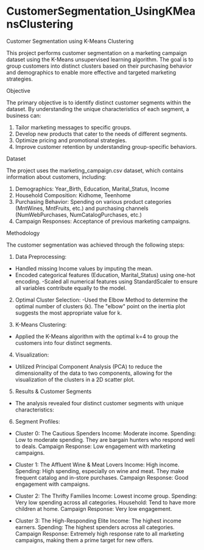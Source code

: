 # CustomerSegmentation_UsingKMeansClustering
Customer Segmentation using K-Means Clustering

This project performs customer segmentation on a marketing campaign dataset using the K-Means unsupervised learning algorithm. The goal is to group customers into distinct clusters based on their purchasing behavior and demographics to enable more effective and targeted marketing strategies.

Objective

The primary objective is to identify distinct customer segments within the dataset. By understanding the unique characteristics of each segment, a business can:
1) Tailor marketing messages to specific groups.
2) Develop new products that cater to the needs of different segments.
3) Optimize pricing and promotional strategies.
4) Improve customer retention by understanding group-specific behaviors.

Dataset

The project uses the marketing_campaign.csv dataset, which contains information about customers, including:
1) Demographics: Year_Birth, Education, Marital_Status, Income
2) Household Composition: Kidhome, Teenhome
3) Purchasing Behavior: Spending on various product categories (MntWines, MntFruits, etc.) and purchasing channels (NumWebPurchases, NumCatalogPurchases, etc.)
4) Campaign Responses: Acceptance of previous marketing campaigns.

Methodology

The customer segmentation was achieved through the following steps:
1) Data Preprocessing:
- Handled missing Income values by imputing the mean.
- Encoded categorical features (Education, Marital_Status) using one-hot encoding.
-Scaled all numerical features using StandardScaler to ensure all variables contribute equally to the model.

2) Optimal Cluster Selection:
-Used the Elbow Method to determine the optimal number of clusters (k). The "elbow" point on the inertia plot suggests the most appropriate value for k.

3) K-Means Clustering:
- Applied the K-Means algorithm with the optimal k=4 to group the customers into four distinct segments.

4) Visualization:
- Utilized Principal Component Analysis (PCA) to reduce the dimensionality of the data to two components, allowing for the visualization of the clusters in a 2D scatter plot.

5) Results & Customer Segments
- The analysis revealed four distinct customer segments with unique characteristics:

6) Segment Profiles:
- Cluster 0: The Cautious Spenders
Income: Moderate income.
Spending: Low to moderate spending. They are bargain hunters who respond well to deals.
Campaign Response: Low engagement with marketing campaigns.

- Cluster 1: The Affluent Wine & Meat Lovers
Income: High income.
Spending: High spending, especially on wine and meat. They make frequent catalog and in-store purchases.
Campaign Response: Good engagement with campaigns.

- Cluster 2: The Thrifty Families
Income: Lowest income group.
Spending: Very low spending across all categories.
Household: Tend to have more children at home.
Campaign Response: Very low engagement.

- Cluster 3: The High-Responding Elite
Income: The highest income earners.
Spending: The highest spenders across all categories.
Campaign Response: Extremely high response rate to all marketing campaigns, making them a prime target for new offers.

